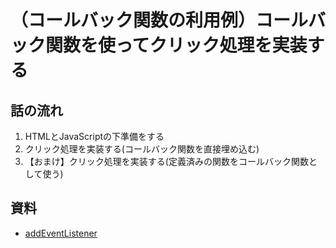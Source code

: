 # （コールバック関数の利用例）コールバック関数を使ってクリック処理を実装する


## 話の流れ

1. HTMLとJavaScriptの下準備をする
2. クリック処理を実装する(コールバック関数を直接埋め込む)
3. 【おまけ】クリック処理を実装する(定義済みの関数をコールバック関数として使う)



## 資料

- [addEventListener](https://developer.mozilla.org/ja/docs/Web/API/EventTarget/addEventListener)